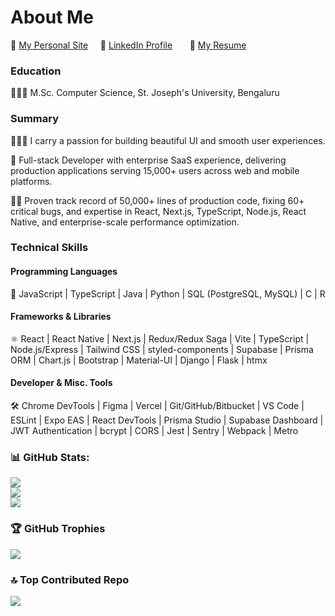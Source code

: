 # About Me

🌺 [My Personal Site](https://adelicia-js.com/) &nbsp; &nbsp;
💼 [LinkedIn Profile](https://www.linkedin.com/in/adelicia) &nbsp; &nbsp; &nbsp;
📄 [My Resume](https://adelicia-js.com/ady-resume.pdf) &nbsp; &nbsp; &nbsp;

### Education

👩🏽‍🎓 M.Sc. Computer Science, St. Joseph's University, Bengaluru

### Summary

👩🏽‍💻 I carry a passion for building beautiful UI and smooth user experiences. 

🏢 Full-stack Developer with enterprise SaaS experience, delivering production applications serving 15,000+ users across web and mobile platforms.

✍🏽 Proven track record of 50,000+ lines of production code, fixing 60+ critical bugs, and expertise in React, Next.js, TypeScript, Node.js, React Native, and enterprise-scale performance optimization. 

### Technical Skills

#### Programming Languages

🔡 JavaScript | TypeScript | Java | Python | SQL (PostgreSQL, MySQL) | C | R

#### Frameworks & Libraries

⚛️ React | React Native | Next.js | Redux/Redux Saga | Vite | TypeScript | Node.js/Express | Tailwind CSS | styled-components | Supabase | Prisma ORM | Chart.js | Bootstrap | Material-UI | Django | Flask | htmx

#### Developer & Misc. Tools

🛠️ Chrome DevTools | Figma | Vercel | Git/GitHub/Bitbucket | VS Code | ESLint | Expo EAS | React DevTools | Prisma Studio | Supabase Dashboard | JWT Authentication | bcrypt | CORS | Jest | Sentry | Webpack | Metro

### 📊 GitHub Stats:
![](https://github-readme-stats.vercel.app/api?username=adelicia-js&theme=ambient_gradient&hide_border=true&include_all_commits=false&count_private=true)<br/>
![](https://nirzak-streak-stats.vercel.app/?user=adelicia-js&theme=ambient_gradient&hide_border=true)<br/>
![](https://github-readme-stats.vercel.app/api/top-langs/?username=adelicia-js&theme=ambient_gradient&hide_border=true&include_all_commits=false&count_private=true&layout=compact)

### 🏆 GitHub Trophies
![](https://github-profile-trophy.vercel.app/?username=adelicia-js&theme=ambient_gradient&no-frame=true&no-bg=false&margin-w=4)

### 🔝 Top Contributed Repo
![](https://github-contributor-stats.vercel.app/api?username=adelicia-js&limit=5&theme=ambient_gradient&combine_all_yearly_contributions=true)

<!-- Proudly created with GPRM ( https://gprm.itsvg.in ) -->
